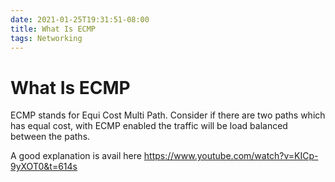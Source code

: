 ```yaml
---
date: 2021-01-25T19:31:51-08:00
title: What Is ECMP
tags: Networking
---
```


# What Is ECMP

ECMP stands for Equi Cost Multi Path. Consider if there are two paths which has equal cost, with ECMP enabled the traffic will be load balanced between the paths. 

A good explanation is avail here https://www.youtube.com/watch?v=KICp-9yXOT0&t=614s